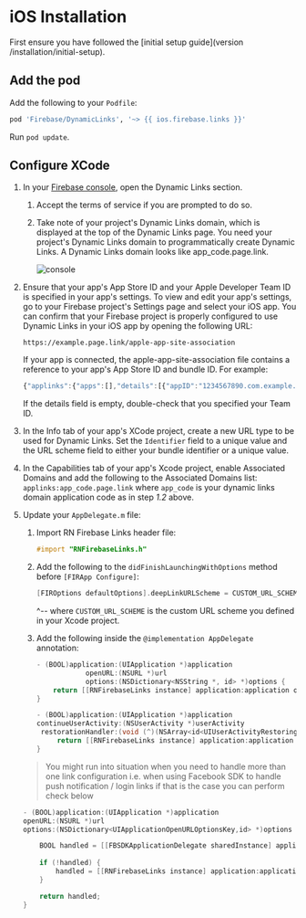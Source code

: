 # iOS Installation

First ensure you have followed the [initial setup guide](version /installation/initial-setup).

## Add the pod

Add the following to your `Podfile`:

```ruby
pod 'Firebase/DynamicLinks', '~> {{ ios.firebase.links }}'
```

Run `pod update`.

## Configure XCode

1. In your [Firebase console](https://console.firebase.google.com/), open the Dynamic Links section.
    1. Accept the terms of service if you are prompted to do so.
    2. Take note of your project's Dynamic Links domain, which is displayed at the top of the Dynamic Links page. You need your project's Dynamic Links domain to programmatically create Dynamic Links. A Dynamic Links domain looks like app_code.page.link.
    
        ![console](https://firebase.google.com/docs/dynamic-links/images/dynamic-links-domain.png)

2. Ensure that your app's App Store ID and your Apple Developer Team ID is specified in your app's settings. To view and edit your app's settings, go to your Firebase project's Settings page and select your iOS app.
   You can confirm that your Firebase project is properly configured to use Dynamic Links in your iOS app by opening the following URL:
   
   ```text
   https://example.page.link/apple-app-site-association
   ```
       
     If your app is connected, the apple-app-site-association file contains a reference to your app's App Store ID and bundle ID. For example:
       
   ```javascript
   {"applinks":{"apps":[],"details":[{"appID":"1234567890.com.example.ios","paths":["/*"]}]}}
   ```
       
     If the details field is empty, double-check that you specified your Team ID.
3. In the Info tab of your app's XCode project, create a new URL type to be used for Dynamic Links. Set the `Identifier` field to a unique value and the URL scheme field to either your bundle identifier or a unique value.

4. In the Capabilities tab of your app's Xcode project, enable Associated Domains and add the following to the Associated Domains list: `applinks:app_code.page.link` where `app_code` is your dynamic links domain application code as in step *1.2* above.

5. Update your `AppDelegate.m` file:
    1. Import RN Firebase Links header file:
    
        ```objectivec
        #import "RNFirebaseLinks.h"
        ```
        
    2. Add the following to the `didFinishLaunchingWithOptions` method before `[FIRApp Configure]`:

        ```objectivec
        [FIROptions defaultOptions].deepLinkURLScheme = CUSTOM_URL_SCHEME;
        ```

        ^-- where `CUSTOM_URL_SCHEME` is the custom URL scheme you defined in your Xcode project.
        
    3.  Add the following inside the `@implementation AppDelegate` annotation:
    
        ```objectivec
        - (BOOL)application:(UIApplication *)application
                    openURL:(NSURL *)url
                    options:(NSDictionary<NSString *, id> *)options {
            return [[RNFirebaseLinks instance] application:application openURL:url options:options];
        }

        - (BOOL)application:(UIApplication *)application
        continueUserActivity:(NSUserActivity *)userActivity
         restorationHandler:(void (^)(NSArray<id<UIUserActivityRestoring>> *restorableObjects))restorationHandler {
             return [[RNFirebaseLinks instance] application:application continueUserActivity:userActivity restorationHandler:restorationHandler];
        }
        ```

    > You might run into situation when you need to handle more than one link configuration
    > i.e. when using Facebook SDK to handle push notification / login links
    > if that is the case you can perform check below

    ```objectivec
    - (BOOL)application:(UIApplication *)application 
    openURL:(NSURL *)url 
    options:(NSDictionary<UIApplicationOpenURLOptionsKey,id> *)options {
    
        BOOL handled = [[FBSDKApplicationDelegate sharedInstance] application:application openURL:url sourceApplication:options[UIApplicationOpenURLOptionsSourceApplicationKey] annotation:options[UIApplicationOpenURLOptionsAnnotationKey]];
        
        if (!handled) {
            handled = [[RNFirebaseLinks instance] application:application openURL:url options:options];
        } 

        return handled;
    }
    ```
        
    
